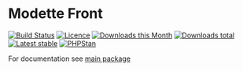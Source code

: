 # Modette Front

[![Build Status](https://img.shields.io/travis/modette/core-ext-front.svg?style=flat-square)](https://travis-ci.org/modette/core-ext-front)
[![Licence](https://img.shields.io/packagist/l/modette/core-ext-front.svg?style=flat-square)](https://packagist.org/packages/modette/core-ext-front)
[![Downloads this Month](https://img.shields.io/packagist/dm/modette/core-ext-front.svg?style=flat-square)](https://packagist.org/packages/modette/core-ext-front)
[![Downloads total](https://img.shields.io/packagist/dt/modette/core-ext-front.svg?style=flat-square)](https://packagist.org/packages/modette/core-ext-front)
[![Latest stable](https://img.shields.io/packagist/v/modette/core-ext-front.svg?style=flat-square)](https://packagist.org/packages/modette/core-ext-front)
[![PHPStan](https://img.shields.io/badge/PHPStan-enabled-brightgreen.svg?style=flat-square)](https://github.com/phpstan/phpstan)

For documentation see [main package](https://github.com/modette/cmf)
